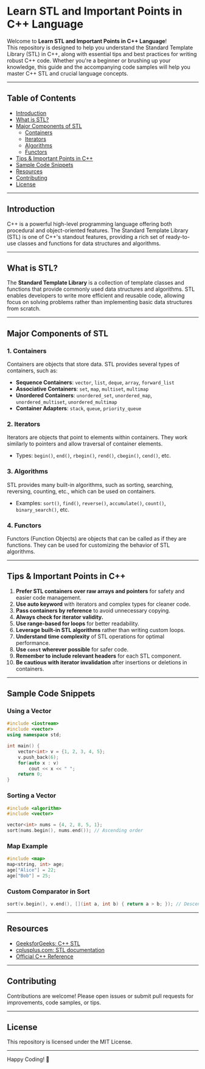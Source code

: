 # Learn STL and Important Points in C++ Language

Welcome to **Learn STL and Important Points in C++ Language**!  
This repository is designed to help you understand the Standard Template Library (STL) in C++, along with essential tips and best practices for writing robust C++ code. Whether you're a beginner or brushing up your knowledge, this guide and the accompanying code samples will help you master C++ STL and crucial language concepts.

---

## Table of Contents

- [Introduction](#introduction)
- [What is STL?](#what-is-stl)
- [Major Components of STL](#major-components-of-stl)
  - [Containers](#1-containers)
  - [Iterators](#2-iterators)
  - [Algorithms](#3-algorithms)
  - [Functors](#4-functors)
- [Tips & Important Points in C++](#tips--important-points-in-c)
- [Sample Code Snippets](#sample-code-snippets)
- [Resources](#resources)
- [Contributing](#contributing)
- [License](#license)

---

## Introduction

C++ is a powerful high-level programming language offering both procedural and object-oriented features. The Standard Template Library (STL) is one of C++'s standout features, providing a rich set of ready-to-use classes and functions for data structures and algorithms.

---

## What is STL?

The **Standard Template Library** is a collection of template classes and functions that provide commonly used data structures and algorithms. STL enables developers to write more efficient and reusable code, allowing focus on solving problems rather than implementing basic data structures from scratch.

---

## Major Components of STL

### 1. Containers

Containers are objects that store data. STL provides several types of containers, such as:

- **Sequence Containers**: `vector`, `list`, `deque`, `array`, `forward_list`
- **Associative Containers**: `set`, `map`, `multiset`, `multimap`
- **Unordered Containers**: `unordered_set`, `unordered_map`, `unordered_multiset`, `unordered_multimap`
- **Container Adapters**: `stack`, `queue`, `priority_queue`

### 2. Iterators

Iterators are objects that point to elements within containers. They work similarly to pointers and allow traversal of container elements.

- Types: `begin()`, `end()`, `rbegin()`, `rend()`, `cbegin()`, `cend()`, etc.

### 3. Algorithms

STL provides many built-in algorithms, such as sorting, searching, reversing, counting, etc., which can be used on containers.

- Examples: `sort()`, `find()`, `reverse()`, `accumulate()`, `count()`, `binary_search()`, etc.

### 4. Functors

Functors (Function Objects) are objects that can be called as if they are functions. They can be used for customizing the behavior of STL algorithms.

---

## Tips & Important Points in C++

1. **Prefer STL containers over raw arrays and pointers** for safety and easier code management.
2. **Use auto keyword** with iterators and complex types for cleaner code.
3. **Pass containers by reference** to avoid unnecessary copying.
4. **Always check for iterator validity.**
5. **Use range-based for loops** for better readability.
6. **Leverage built-in STL algorithms** rather than writing custom loops.
7. **Understand time complexity** of STL operations for optimal performance.
8. **Use `const` wherever possible** for safer code.
9. **Remember to include relevant headers** for each STL component.
10. **Be cautious with iterator invalidation** after insertions or deletions in containers.

---

## Sample Code Snippets

### Using a Vector

```cpp
#include <iostream>
#include <vector>
using namespace std;

int main() {
    vector<int> v = {1, 2, 3, 4, 5};
    v.push_back(6);
    for(auto x : v)
        cout << x << " ";
    return 0;
}
```

### Sorting a Vector

```cpp
#include <algorithm>
#include <vector>

vector<int> nums = {4, 2, 8, 5, 1};
sort(nums.begin(), nums.end()); // Ascending order
```

### Map Example

```cpp
#include <map>
map<string, int> age;
age["Alice"] = 22;
age["Bob"] = 25;
```

### Custom Comparator in Sort

```cpp
sort(v.begin(), v.end(), [](int a, int b) { return a > b; }); // Descending
```

---

## Resources

- [GeeksforGeeks: C++ STL](https://www.geeksforgeeks.org/the-c-standard-template-library-stl/)
- [cplusplus.com: STL documentation](http://www.cplusplus.com/reference/stl/)
- [Official C++ Reference](https://en.cppreference.com/w/)

---

## Contributing

Contributions are welcome! Please open issues or submit pull requests for improvements, code samples, or tips.

---

## License

This repository is licensed under the MIT License.

---

Happy Coding! 🚀
